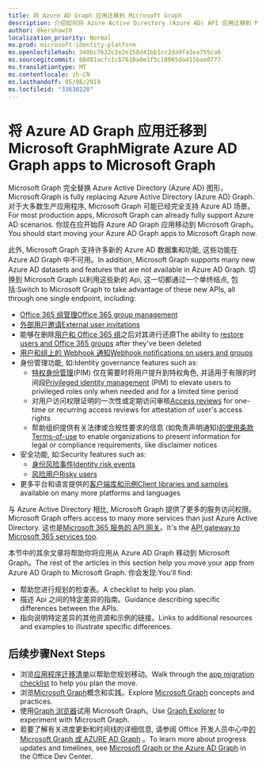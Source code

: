 ```yaml
---
title: 将 Azure AD Graph 应用迁移到 Microsoft Graph
description: 介绍如何将 Azure Active Directory (Azure AD) API 应用迁移到 Microsoft Graph API。
author: dkershaw10
localization_priority: Normal
ms.prod: microsoft-identity-platform
ms.openlocfilehash: 348bc7632c2e2e158d41bb1cc2da9fa3ea755ca6
ms.sourcegitcommit: b8d01acfc1cb7610a0e1f5c18065da415bae0777
ms.translationtype: MT
ms.contentlocale: zh-CN
ms.lasthandoff: 05/06/2019
ms.locfileid: "33630228"
---
```

# <a name="migrate-azure-ad-graph-apps-to-microsoft-graph"></a><span data-ttu-id="af7e8-103">将 Azure AD Graph 应用迁移到 Microsoft Graph</span><span class="sxs-lookup"><span data-stu-id="af7e8-103">Migrate Azure AD Graph apps to Microsoft Graph</span></span>

<span data-ttu-id="af7e8-104">Microsoft Graph 完全替换 Azure Active Directory (Azure AD) 图形。</span><span class="sxs-lookup"><span data-stu-id="af7e8-104">Microsoft Graph is fully replacing Azure Active Directory (Azure AD) Graph.</span></span> <span data-ttu-id="af7e8-105">对于大多数生产应用程序, Microsoft Graph 可能已经完全支持 Azure AD 场景。</span><span class="sxs-lookup"><span data-stu-id="af7e8-105">For most production apps, Microsoft Graph can already fully support Azure AD scenarios.</span></span> <span data-ttu-id="af7e8-106">你现在应开始将 Azure AD Graph 应用移动到 Microsoft Graph。</span><span class="sxs-lookup"><span data-stu-id="af7e8-106">You should start moving your Azure AD Graph apps to Microsoft Graph now.</span></span>

<span data-ttu-id="af7e8-107">此外, Microsoft Graph 支持许多新的 Azure AD 数据集和功能, 这些功能在 Azure AD Graph 中不可用。</span><span class="sxs-lookup"><span data-stu-id="af7e8-107">In addition, Microsoft Graph supports many new Azure AD datasets and features that are not available in Azure AD Graph.</span></span> <span data-ttu-id="af7e8-108">切换到 Microsoft Graph 以利用这些新的 Api, 这一切都通过一个单终结点, 包括:</span><span class="sxs-lookup"><span data-stu-id="af7e8-108">Switch to Microsoft Graph to take advantage of these new APIs, all through one single endpoint, including:</span></span>

- [<span data-ttu-id="af7e8-109">Office 365 组管理</span><span class="sxs-lookup"><span data-stu-id="af7e8-109">Office 365 group management</span></span>](/graph/office365-groups-concept-overview)
- [<span data-ttu-id="af7e8-110">外部用户邀请</span><span class="sxs-lookup"><span data-stu-id="af7e8-110">External user invitations</span></span>](/graph/api/resources/invitation?view=graph-rest-1.0)
- <span data-ttu-id="af7e8-111">能够在删除[用户和 Office 365 组](/graph/api/resources/directory?view=graph-rest-1.0)之后对其进行还原</span><span class="sxs-lookup"><span data-stu-id="af7e8-111">The ability to [restore users and Office 365 groups](/graph/api/resources/directory?view=graph-rest-1.0) after they've been deleted</span></span>
- [<span data-ttu-id="af7e8-112">用户和组上的 Webhook 通知</span><span class="sxs-lookup"><span data-stu-id="af7e8-112">Webhook notifications on users and groups</span></span>](/graph/webhooks?toc=./ref/toc.json&view=graph-rest-1.0)
- <span data-ttu-id="af7e8-113">身份管理功能, 如:</span><span class="sxs-lookup"><span data-stu-id="af7e8-113">Identity governance features such as:</span></span>
  - <span data-ttu-id="af7e8-114">[特权身份管理](/graph/api/resources/privilegedidentitymanagement-root?view=graph-rest-beta)(PIM) 仅在需要时将用户提升到特权角色, 并适用于有限的时间段</span><span class="sxs-lookup"><span data-stu-id="af7e8-114">[Privileged identity management](/graph/api/resources/privilegedidentitymanagement-root?view=graph-rest-beta) (PIM) to elevate users to privileged roles only when needed and for a limited time period</span></span>
  - <span data-ttu-id="af7e8-115">[](/graph/api/resources/accessreviews-root?view=graph-rest-beta)对用户访问权限证明的一次性或定期访问审核</span><span class="sxs-lookup"><span data-stu-id="af7e8-115">[Access reviews](/graph/api/resources/accessreviews-root?view=graph-rest-beta) for one-time or recurring access reviews for attestation of user's access rights</span></span>
  - <span data-ttu-id="af7e8-116">帮助组织提供有关法律或合规性要求的信息 (如免责声明通知)[的使用条款](/graph/api/resources/accessreviews-root?view=graph-rest-beta)</span><span class="sxs-lookup"><span data-stu-id="af7e8-116">[Terms-of-use](/graph/api/resources/accessreviews-root?view=graph-rest-beta) to enable organizations to present information for legal or compliance requirements, like disclaimer notices</span></span>
- <span data-ttu-id="af7e8-117">安全功能, 如:</span><span class="sxs-lookup"><span data-stu-id="af7e8-117">Security features such as:</span></span>
  - [<span data-ttu-id="af7e8-118">身份风险事件</span><span class="sxs-lookup"><span data-stu-id="af7e8-118">Identity risk events</span></span>](/graph/api/resources/identityriskevent?view=graph-rest-beta)
  - [<span data-ttu-id="af7e8-119">风险用户</span><span class="sxs-lookup"><span data-stu-id="af7e8-119">Risky users</span></span>](/graph/api/resources/riskyuser?view=graph-rest-beta)
- <span data-ttu-id="af7e8-120">更多平台和语言提供的[客户端库和示例](/graph/)</span><span class="sxs-lookup"><span data-stu-id="af7e8-120">[Client libraries and samples](/graph/) available on many more platforms and languages</span></span>

<span data-ttu-id="af7e8-121">与 Azure Active Directory 相比, Microsoft Graph 提供了更多的服务访问权限。</span><span class="sxs-lookup"><span data-stu-id="af7e8-121">Microsoft Graph offers access to many more services than just Azure Active Directory.</span></span> <span data-ttu-id="af7e8-122">这也是[Microsoft 365 服务的 API 网关](/graph/)。</span><span class="sxs-lookup"><span data-stu-id="af7e8-122">It's the [API gateway to Microsoft 365 services too](/graph/).</span></span>

<span data-ttu-id="af7e8-123">本节中的其余文章将帮助你将应用从 Azure AD Graph 移动到 Microsoft Graph。</span><span class="sxs-lookup"><span data-stu-id="af7e8-123">The rest of the articles in this section help you move your app from Azure AD Graph to Microsoft Graph.</span></span> <span data-ttu-id="af7e8-124">你会发现:</span><span class="sxs-lookup"><span data-stu-id="af7e8-124">You'll find:</span></span>

- <span data-ttu-id="af7e8-125">帮助您进行规划的检查表。</span><span class="sxs-lookup"><span data-stu-id="af7e8-125">A checklist to help you plan.</span></span>
- <span data-ttu-id="af7e8-126">描述 Api 之间的特定差异的指南。</span><span class="sxs-lookup"><span data-stu-id="af7e8-126">Guidance describing specific differences between the APIs.</span></span>
- <span data-ttu-id="af7e8-127">指向说明特定差异的其他资源和示例的链接。</span><span class="sxs-lookup"><span data-stu-id="af7e8-127">Links to additional resources and examples to illustrate specific differences.</span></span>

## <a name="next-steps"></a><span data-ttu-id="af7e8-128">后续步骤</span><span class="sxs-lookup"><span data-stu-id="af7e8-128">Next Steps</span></span>

- <span data-ttu-id="af7e8-129">浏览[应用程序迁移清单](migrate-azure-ad-graph-planning-checklist.md)以帮助您规划移动。</span><span class="sxs-lookup"><span data-stu-id="af7e8-129">Walk through the [app migration checklist](migrate-azure-ad-graph-planning-checklist.md) to help you plan the move.</span></span>
- <span data-ttu-id="af7e8-130">浏览[Microsoft Graph](/graph/overview)概念和实践。</span><span class="sxs-lookup"><span data-stu-id="af7e8-130">Explore [Microsoft Graph](/graph/overview) concepts and practices.</span></span>
- <span data-ttu-id="af7e8-131">使用[Graph 浏览器](https://aka.ms/ge)试用 Microsoft Graph。</span><span class="sxs-lookup"><span data-stu-id="af7e8-131">Use [Graph Explorer](https://aka.ms/ge) to experiment with Microsoft Graph.</span></span>
- <span data-ttu-id="af7e8-132">若要了解有关进度更新和时间线的详细信息, 请参阅 Office 开发人员中心中[的 Microsoft Graph 或 AZURE AD Graph](https://dev.office.com/blogs/microsoft-graph-or-azure-ad-graph) 。</span><span class="sxs-lookup"><span data-stu-id="af7e8-132">To learn more about progress updates and timelines, see [Microsoft Graph or the Azure AD Graph](https://dev.office.com/blogs/microsoft-graph-or-azure-ad-graph) in the Office Dev Center.</span></span>

